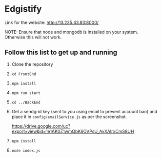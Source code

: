 # Edgistify
Link for the website: http://13.235.43.83:8000/

NOTE: Ensure that node and mongodb is installed on your system. Otherwise this will not work.

## Follow this list to get up and running
1. Clone the repository
2. `cd FrontEnd`
3. `npm install`
4. `npm run start`
5. `cd ../BackEnd`
6. Get a sendgrid key (sent to you using email to prevent account ban) and place it in `config/emailService.js` as per the screenshot.

    https://drive.google.com/uc?export=view&id=1e1AK0Z1wmQbK6OVPsU_AvXAIrxCmS8UH

7. `npm install`
8. `node index.js`
